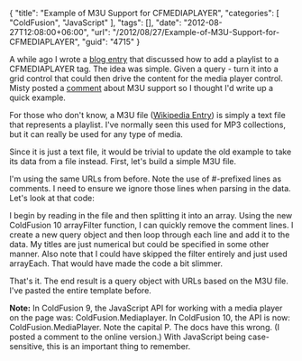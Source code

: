 {
	"title": "Example of M3U Support for CFMEDIAPLAYER",
	"categories": [
		"ColdFusion",
		"JavaScript"
	],
	"tags": [],
	"date": "2012-08-27T12:08:00+06:00",
	"url": "/2012/08/27/Example-of-M3U-Support-for-CFMEDIAPLAYER",
	"guid": "4715"
}

A while ago I wrote a <a href="http://www.raymondcamden.com/index.cfm/2010/5/5/Ask-a-Jedi-Dynamic-Updates-for-CFMEDIAPLAYER#cB729CB90-0C41-C755-EECC911AF3B0524E">blog entry</a> that discussed how to add a playlist to a CFMEDIAPLAYER tag. The idea was simple. Given a query - turn it into a grid control that could then drive the content for the media player control. Misty posted a <a href="http://www.raymondcamden.com/index.cfm/2010/5/5/Ask-a-Jedi-Dynamic-Updates-for-CFMEDIAPLAYER#cD652B26E-AE66-68FC-1252D60CCED471F1">comment</a> about M3U support so I thought I'd write up a quick example.

For those who don't know, a M3U file (<a href="http://en.wikipedia.org/wiki/M3U">Wikipedia Entry</a>) is simply a text file that represents a playlist. I've normally seen this used for MP3 collections, but it can really be used for any type of media. 

Since it is just a text file, it would be trivial to update the old example to take its data from a file instead. First, let's build a simple M3U file.

<script src="https://gist.github.com/3489503.js?file=source.m3u"></script>

I'm using the same URLs from before. Note the use of #-prefixed lines as comments. I need to ensure we ignore those lines when parsing in the data. Let's look at that code:

<script src="https://gist.github.com/3489517.js?file=gistfile1.cfm"></script>

I begin by reading in the file and then splitting it into an array. Using the new ColdFusion 10 arrayFilter function, I can quickly remove the comment lines. I create a new query object and then loop through each line and add it to the data. My titles are just numerical but could be specified in some other manner. Also note that I could have skipped the filter entirely and just used arrayEach. That would have made the code a bit slimmer. 

That's it. The end result is a query object with URLs based on the M3U file. I've pasted the entire template before. 

<b>Note:</b> In ColdFusion 9, the JavaScript API for working with a media player on the page was: ColdFusion.Mediaplayer. In ColdFusion 10, the API is now: ColdFusion.MediaPlayer. Note the capital P. The docs have this wrong. (I posted a comment to the online version.) With JavaScript being case-sensitive, this is an important thing to remember. 

<script src="https://gist.github.com/3489543.js?file=gistfile1.cfm"></script>